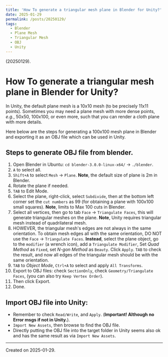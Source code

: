 ```yaml
---
title: 'How To generate a triangular mesh plane in Blender for Unity?'
date: 2025-01-29
permalink: /posts/20250129/
tags:
  - Blender
  - Plane Mesh
  - Triangular Mesh
  - OBJ
  - Unity
---
```


(20250129).

# How To generate a triangular mesh plane in Blender for Unity?

In Unity, the default plane mesh is a 10x10 mesh (to be precisely 11x11 points). Sometimes you may need a plane mesh with more dense points, *e.g.*, 50x50, 100x100, or even more, such that you can render a cloth plane with more details. 

Here below are the steps for generating a 100x100 mesh plane in Blender and exporting it as an OBJ file which can be used in Unity.

## Steps to generate OBJ file from blender.

1. Open Blender in Ubuntu: `cd blender-3.0.0-linux-x64/` -> `./blender`.
2. `A` to select all.
3. `Shift+A` to select `Mesh` -> `Plane`. **Note**, the default size of plane is 2m in Blender.
4. Rotate the plane if needed.
5. `TAB` to Edit Mode.
6. Select the plane, right-click, select `Subdivide`, then at the bottom left corner set the `cut numbers` as 99 (for obtaining a plane with 100x100 small squares). **Note**, limits to Max 100 cuts in Blender.
7. Select all vertices, then go to tab `Face` -> `Triangulate Faces`, this will generate triangular meshes on the plane. **Note**, Unity requires triangular mesh instead of quadrilateral mesh.
8. HOWEVER, the triangular mesh's edges are not always in the same orientation. To obtain mesh edges all with the same orientation, DO NOT use the `Face` -> `Triangulate Faces`. **Instead**, select the plane object, go to the `modifier` (a wrench icon), add a `Triangulate Modifier`, Set *Quad Method* as `Fixed`, set *N-gon Method* as `Beauty`. Click `Apply`. `TAB` to check the result, and now all edges of the triangular mesh should be with the same orientation.
9. `TAB` to *Object Mode*, `Ctrl+A` to select and apply `All Transforms`.
10. Export to OBJ files: check `SectionOnly`, check `Geometry/Triangulate Faces`, (you can also try `Keep Vertex Order`).
11. Then click Export.
12. Done.


## Import OBJ file into Unity:
- Remember to check `Read/Write`, and `Apply`. (**Important! Although no Error msgs if not in Unity.**).
- `Import New Assets`, then browse to find the OBJ file.
- Directly putting the OBJ file into the target folder in Unity seems also ok and has the same result as via `Import New Assets`.


------
Created on 2025-01-29.
